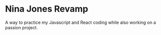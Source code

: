 # Nina Jones Revamp
A way to practice my Javascript and React coding while also working on a passion project.
